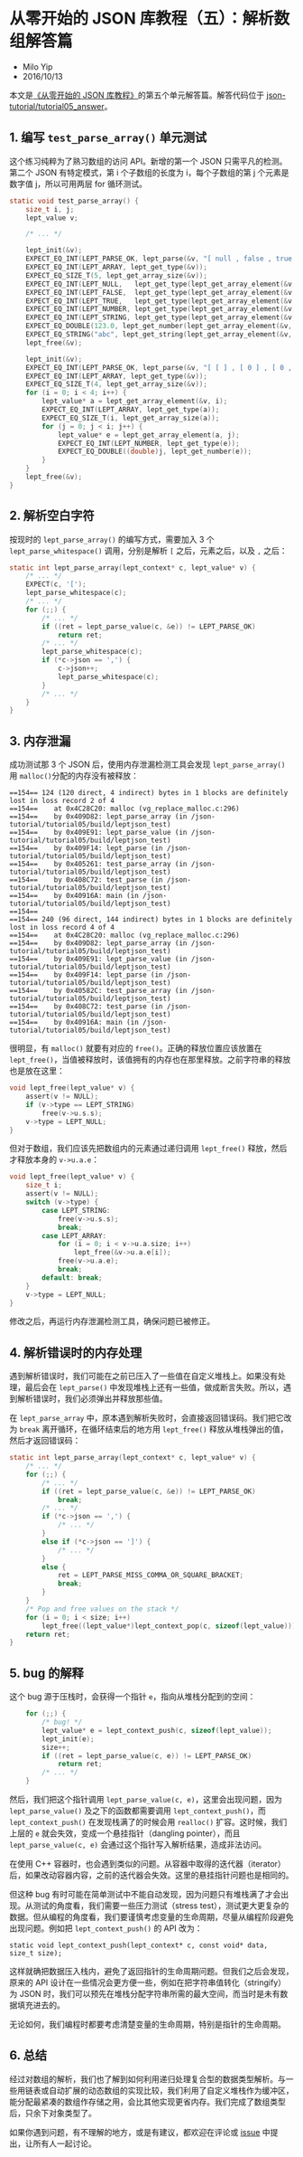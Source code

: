 # 从零开始的 JSON 库教程（五）：解析数组解答篇

* Milo Yip
* 2016/10/13

本文是[《从零开始的 JSON 库教程》](https://zhuanlan.zhihu.com/json-tutorial)的第五个单元解答篇。解答代码位于 [json-tutorial/tutorial05_answer](https://github.com/miloyip/json-tutorial/blob/master/tutorial05_answer)。

## 1. 编写 `test_parse_array()` 单元测试

这个练习纯粹为了熟习数组的访问 API。新增的第一个 JSON 只需平凡的检测。第二个 JSON 有特定模式，第 i 个子数组的长度为 i，每个子数组的第 j 个元素是数字值 j，所以可用两层 for 循环测试。

~~~c
static void test_parse_array() {
    size_t i, j;
    lept_value v;

    /* ... */

    lept_init(&v);
    EXPECT_EQ_INT(LEPT_PARSE_OK, lept_parse(&v, "[ null , false , true , 123 , \"abc\" ]"));
    EXPECT_EQ_INT(LEPT_ARRAY, lept_get_type(&v));
    EXPECT_EQ_SIZE_T(5, lept_get_array_size(&v));
    EXPECT_EQ_INT(LEPT_NULL,   lept_get_type(lept_get_array_element(&v, 0)));
    EXPECT_EQ_INT(LEPT_FALSE,  lept_get_type(lept_get_array_element(&v, 1)));
    EXPECT_EQ_INT(LEPT_TRUE,   lept_get_type(lept_get_array_element(&v, 2)));
    EXPECT_EQ_INT(LEPT_NUMBER, lept_get_type(lept_get_array_element(&v, 3)));
    EXPECT_EQ_INT(LEPT_STRING, lept_get_type(lept_get_array_element(&v, 4)));
    EXPECT_EQ_DOUBLE(123.0, lept_get_number(lept_get_array_element(&v, 3)));
    EXPECT_EQ_STRING("abc", lept_get_string(lept_get_array_element(&v, 4)), lept_get_string_length(lept_get_array_element(&v, 4)));
    lept_free(&v);

    lept_init(&v);
    EXPECT_EQ_INT(LEPT_PARSE_OK, lept_parse(&v, "[ [ ] , [ 0 ] , [ 0 , 1 ] , [ 0 , 1 , 2 ] ]"));
    EXPECT_EQ_INT(LEPT_ARRAY, lept_get_type(&v));
    EXPECT_EQ_SIZE_T(4, lept_get_array_size(&v));
    for (i = 0; i < 4; i++) {
        lept_value* a = lept_get_array_element(&v, i);
        EXPECT_EQ_INT(LEPT_ARRAY, lept_get_type(a));
        EXPECT_EQ_SIZE_T(i, lept_get_array_size(a));
        for (j = 0; j < i; j++) {
            lept_value* e = lept_get_array_element(a, j);
            EXPECT_EQ_INT(LEPT_NUMBER, lept_get_type(e));
            EXPECT_EQ_DOUBLE((double)j, lept_get_number(e));
        }
    }
    lept_free(&v);
}
~~~

## 2. 解析空白字符

按现时的 `lept_parse_array()` 的编写方式，需要加入 3 个 `lept_parse_whitespace()` 调用，分别是解析 `[` 之后，元素之后，以及 `,` 之后：

~~~c
static int lept_parse_array(lept_context* c, lept_value* v) {
    /* ... */
    EXPECT(c, '[');
    lept_parse_whitespace(c);
    /* ... */
    for (;;) {
        /* ... */
        if ((ret = lept_parse_value(c, &e)) != LEPT_PARSE_OK)
            return ret;
        /* ... */
        lept_parse_whitespace(c);
        if (*c->json == ',') {
            c->json++;
            lept_parse_whitespace(c);
        }
        /* ... */
    }
}
~~~

## 3. 内存泄漏

成功测试那 3 个 JSON 后，使用内存泄漏检测工具会发现 `lept_parse_array()` 用 `malloc()`分配的内存没有被释放：

~~~
==154== 124 (120 direct, 4 indirect) bytes in 1 blocks are definitely lost in loss record 2 of 4
==154==    at 0x4C28C20: malloc (vg_replace_malloc.c:296)
==154==    by 0x409D82: lept_parse_array (in /json-tutorial/tutorial05/build/leptjson_test)
==154==    by 0x409E91: lept_parse_value (in /json-tutorial/tutorial05/build/leptjson_test)
==154==    by 0x409F14: lept_parse (in /json-tutorial/tutorial05/build/leptjson_test)
==154==    by 0x405261: test_parse_array (in /json-tutorial/tutorial05/build/leptjson_test)
==154==    by 0x408C72: test_parse (in /json-tutorial/tutorial05/build/leptjson_test)
==154==    by 0x40916A: main (in /json-tutorial/tutorial05/build/leptjson_test)
==154== 
==154== 240 (96 direct, 144 indirect) bytes in 1 blocks are definitely lost in loss record 4 of 4
==154==    at 0x4C28C20: malloc (vg_replace_malloc.c:296)
==154==    by 0x409D82: lept_parse_array (in /json-tutorial/tutorial05/build/leptjson_test)
==154==    by 0x409E91: lept_parse_value (in /json-tutorial/tutorial05/build/leptjson_test)
==154==    by 0x409F14: lept_parse (in /json-tutorial/tutorial05/build/leptjson_test)
==154==    by 0x40582C: test_parse_array (in /json-tutorial/tutorial05/build/leptjson_test)
==154==    by 0x408C72: test_parse (in /json-tutorial/tutorial05/build/leptjson_test)
==154==    by 0x40916A: main (in /json-tutorial/tutorial05/build/leptjson_test)
~~~

很明显，有 `malloc()` 就要有对应的 `free()`。正确的释放位置应该放置在 `lept_free()`，当值被释放时，该值拥有的内存也在那里释放。之前字符串的释放也是放在这里：

~~~c
void lept_free(lept_value* v) {
    assert(v != NULL);
    if (v->type == LEPT_STRING)
        free(v->u.s.s);
    v->type = LEPT_NULL;
}
~~~

但对于数组，我们应该先把数组内的元素通过递归调用 `lept_free()` 释放，然后才释放本身的 `v->u.a.e`：

~~~c
void lept_free(lept_value* v) {
    size_t i;
    assert(v != NULL);
    switch (v->type) {
        case LEPT_STRING:
            free(v->u.s.s);
            break;
        case LEPT_ARRAY:
            for (i = 0; i < v->u.a.size; i++)
                lept_free(&v->u.a.e[i]);
            free(v->u.a.e);
            break;
        default: break;
    }
    v->type = LEPT_NULL;
}
~~~

修改之后，再运行内存泄漏检测工具，确保问题已被修正。

## 4. 解析错误时的内存处理

遇到解析错误时，我们可能在之前已压入了一些值在自定义堆栈上。如果没有处理，最后会在 `lept_parse()` 中发现堆栈上还有一些值，做成断言失败。所以，遇到解析错误时，我们必须弹出并释放那些值。

在 `lept_parse_array` 中，原本遇到解析失败时，会直接返回错误码。我们把它改为 `break` 离开循环，在循环结束后的地方用 `lept_free()` 释放从堆栈弹出的值，然后才返回错误码：

~~~c
static int lept_parse_array(lept_context* c, lept_value* v) {
    /* ... */
    for (;;) {
        /* ... */
        if ((ret = lept_parse_value(c, &e)) != LEPT_PARSE_OK)
            break;
        /* ... */
        if (*c->json == ',') {
            /* ... */
        }
        else if (*c->json == ']') {
            /* ... */
        }
        else {
            ret = LEPT_PARSE_MISS_COMMA_OR_SQUARE_BRACKET;
            break;
        }
    }
    /* Pop and free values on the stack */
    for (i = 0; i < size; i++)
        lept_free((lept_value*)lept_context_pop(c, sizeof(lept_value)));
    return ret;
}
~~~

## 5. bug 的解释

这个 bug 源于压栈时，会获得一个指针 `e`，指向从堆栈分配到的空间：

~~~c
    for (;;) {
        /* bug! */
        lept_value* e = lept_context_push(c, sizeof(lept_value));
        lept_init(e);
        size++;
        if ((ret = lept_parse_value(c, e)) != LEPT_PARSE_OK)
            return ret;
        /* ... */
    }
~~~

然后，我们把这个指针调用 `lept_parse_value(c, e)`，这里会出现问题，因为 `lept_parse_value()` 及之下的函数都需要调用 `lept_context_push()`，而 `lept_context_push()` 在发现栈满了的时候会用 `realloc()` 扩容。这时候，我们上层的 `e` 就会失效，变成一个悬挂指针（dangling pointer），而且 `lept_parse_value(c, e)` 会通过这个指针写入解析结果，造成非法访问。

在使用 C++ 容器时，也会遇到类似的问题。从容器中取得的迭代器（iterator）后，如果改动容器内容，之前的迭代器会失效。这里的悬挂指针问题也是相同的。

但这种 bug 有时可能在简单测试中不能自动发现，因为问题只有堆栈满了才会出现。从测试的角度看，我们需要一些压力测试（stress test），测试更大更复杂的数据。但从编程的角度看，我们要谨慎考虑变量的生命周期，尽量从编程阶段避免出现问题。例如把 `lept_context_push()` 的 API 改为：

~~~
static void lept_context_push(lept_context* c, const void* data, size_t size);
~~~

这样就确把数据压入栈内，避免了返回指针的生命周期问题。但我们之后会发现，原来的 API 设计在一些情况会更方便一些，例如在把字符串值转化（stringify）为 JSON 时，我们可以预先在堆栈分配字符串所需的最大空间，而当时是未有数据填充进去的。

无论如何，我们编程时都要考虑清楚变量的生命周期，特别是指针的生命周期。

## 6. 总结

经过对数组的解析，我们也了解到如何利用递归处理复合型的数据类型解析。与一些用链表或自动扩展的动态数组的实现比较，我们利用了自定义堆栈作为缓冲区，能分配最紧凑的数组作存储之用，会比其他实现更省内存。我们完成了数组类型后，只余下对象类型了。

如果你遇到问题，有不理解的地方，或是有建议，都欢迎在评论或 [issue](https://github.com/miloyip/json-tutorial/issues) 中提出，让所有人一起讨论。
